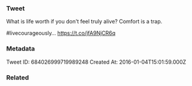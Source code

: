 ### Tweet
What is life worth if you don't feel truly alive? Comfort is a trap. 

#livecourageously… https://t.co/jfA9NjCR6q

### Metadata
Tweet ID: 684026999719989248
Created At: 2016-01-04T15:01:59.000Z

### Related

